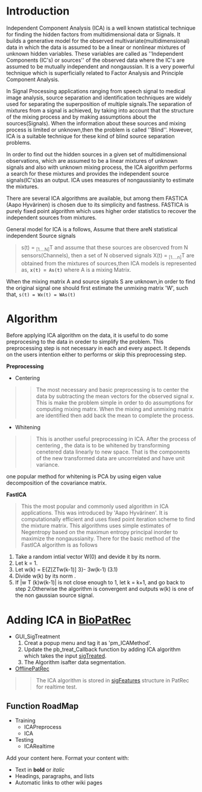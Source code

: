 # Introduction #

Independent Component Analysis (ICA) is a well known statistical technique for finding the hidden factors from multidimensional data or Signals. It builds a generative model for the observed multivariate(multidimensional) data in which the data is assumed to be a linear or nonlinear mixtures of unknown hidden variables. These variables are called as ''Independent Components (IC's) or sources'' of the observed data where the IC's are assumed to be mutually independent and nongaussian. It is a very powerful technique which is superficially related to Factor Analysis and Principle Component Analysis.

In Signal Processing applications ranging from speech signal to medical image analysis, source separation and identification techniques are widely used for separating the superposition of multiple signals.The separation of mixtures from a signal is achieved, by taking into account that the structure of the mixing process and by making assumptions about the sources(Signals).  When the information about these sources and mixing process is limited or unknown,then the problem is called ''Blind''. However, ICA is a suitable technique for these kind of blind source separation problems.

In order to find out the hidden sources in a given set of multidimensional observations, which are assumed to be a linear mixtures of unknown signals and also with unknown mixing process, the ICA algorithm performs a search for these mixtures and provides the independent source signals(IC's)as an output. ICA uses measures of nongaussianity to estimate the mixtures.


There are several ICA algorithms are available, but among them FASTICA (Aapo Hyvärinen) is chosen due to its simplicity and fastness. FASTICA is purely fixed point algorithm which uses higher order statistics to recover the independent sources from mixtures.

General model for ICA is a follows,
Assume that there areN statistical independent Source signals
> s(t) = <sub>[1....N]</sub>T and assume that these sources are obsercved from N sensors(Channels), then a set of N observed signals X(t) = <sub>[1....n]</sub>T are obtained from the mixtures of sources,then ICA models is represented as,    **` x(t) = As(t) `** where A is a mixing Matrix.

When the mixing matrix A and source signals S are unknown,in order to find the original signal one should first estimate the unmixing matrix 'W', such that, `s(t) = Wx(t) = WAs(t)`

# Algorithm #

Before applying ICA algorithm on the data, it is useful to do some preprocesing to the data in oreder to simplify the problem. This preprocessing step is not necessary in each and every aspect. It depends on the users intention either to performs or skip this preprocessing step.

**Preprocessing**
  * Centering
> > The most necessary and basic preprocessing is to center the data by subtracting the mean vectors for  the observed signal x. This is make the problem simple in order to do assumptions for computing mixing matrx. When the mixing and unmixing matrix are identified then add back the mean to complete the process.
  * Whitening
> > This is another useful preprocessing in ICA. After the process of centering , the data is to be whitened by transforming cenetered data linearly to new space. That is the components of the new transformed data are uncorrelated and have unit variance.

one popular method for whitening is PCA by using eigen value decomposition of the covariance matrix.

**FastICA**


> This the most popular and commonly used algorithm in ICA applications. This was introduced by 'Aapo Hyvärinen'. It is computationally efficient and uses fixed point iteration scheme to find the mixture matrix. This algorithms uses simple estimates of Negentropy based on the maximun entropy principal inorder to maximize the nongaussianity. There for the basic method of the FastICA algorithm is as follows

  1. Take a random intial vector W(0) and devide it by its norm.
  1. Let k = 1.
  1. Let w(k) = E{Z[ZTw(k-1)] 3}- 3w(k-1) (3.1)
  1. Divide w(k) by its norm .
  1. If |w T (k)w(k-1)| is not close enough to 1, let k = k+1, and go back to step 2.Otherwise the algorithm is convergent and outputs w(k) is one of the non gaussian source signal.

# Adding ICA in [BioPatRec](BioPatRec.md) #

  * GUI\_SigTreatment
    1. Creat a popup menu and tag it as 'pm\_ICAMethod'.
    1. Update the pb\_treat\_Callback function by adding ICA algorithm    which takes the input [sigTreated](sigTreated.md).
    1. The Algorithm isafter data segmentation.
  * [OfflinePatRec](OfflinePatRec.md)
> > The ICA algorithm is stored in [sigFeatures](sigFeatures.md) structure in PatRec for realtime test.

## Function RoadMap ##
  * Training
    * ICAPreprocess
    * ICA
  * Testing
    * ICARealtime


Add your content here.  Format your content with:
  * Text in **bold** or _italic_
  * Headings, paragraphs, and lists
  * Automatic links to other wiki pages